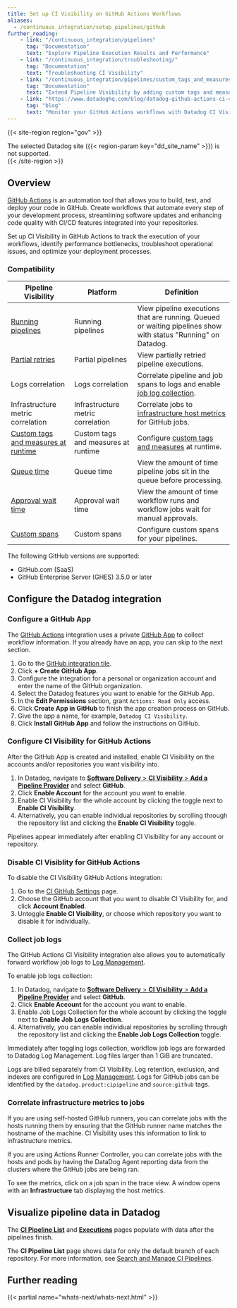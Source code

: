 ```yaml
---
title: Set up CI Visibility on GitHub Actions Workflows
aliases:
  - /continuous_integration/setup_pipelines/github
further_reading:
    - link: "/continuous_integration/pipelines"
      tag: "Documentation"
      text: "Explore Pipeline Execution Results and Performance"
    - link: "/continuous_integration/troubleshooting/"
      tag: "Documentation"
      text: "Troubleshooting CI Visibility"
    - link: "/continuous_integration/pipelines/custom_tags_and_measures/"
      tag: "Documentation"
      text: "Extend Pipeline Visibility by adding custom tags and measures"
    - link: "https://www.datadoghq.com/blog/datadog-github-actions-ci-visibility/"
      tag: "blog"
      text: "Monitor your GitHub Actions workflows with Datadog CI Visibility"
---
```


{{< site-region region="gov" >}}
<div class="alert alert-warning">The selected Datadog site ({{< region-param key="dd_site_name" >}}) is not supported.</div>
{{< /site-region >}}

## Overview

[GitHub Actions][1] is an automation tool that allows you to build, test, and deploy your code in GitHub. Create workflows that automate every step of your development process, streamlining software updates and enhancing code quality with CI/CD features integrated into your repositories.

Set up CI Visibility in GitHub Actions to track the execution of your workflows, identify performance bottlenecks, troubleshoot operational issues, and optimize your deployment processes.

### Compatibility

| Pipeline Visibility | Platform | Definition |
|---|---|---|
| [Running pipelines][2] | Running pipelines | View pipeline executions that are running. Queued or waiting pipelines show with status "Running" on Datadog. |
| [Partial retries][3] | Partial pipelines | View partially retried pipeline executions. |
| Logs correlation | Logs correlation | Correlate pipeline and job spans to logs and enable [job log collection](#collect-job-logs). |
| Infrastructure metric correlation | Infrastructure metric correlation | Correlate jobs to [infrastructure host metrics][4] for GitHub jobs. |
| [Custom tags][5] [and measures at runtime][6] | Custom tags and measures at runtime | Configure [custom tags and measures][7] at runtime. |
| [Queue time][8] | Queue time | View the amount of time pipeline jobs sit in the queue before processing. |
| [Approval wait time][9] | Approval wait time | View the amount of time workflow runs and workflow jobs wait for manual approvals. |
| [Custom spans][10] | Custom spans | Configure custom spans for your pipelines. |


The following GitHub versions are supported:

- GitHub.com (SaaS)
- GitHub Enterprise Server (GHES) 3.5.0 or later

## Configure the Datadog integration

### Configure a GitHub App

The [GitHub Actions][1] integration uses a private [GitHub App][11] to collect workflow information. If you already have an app, you can skip to the next section.

1. Go to the [GitHub integration tile][12].
2. Click **+ Create GitHub App**.
3. Configure the integration for a personal or organization account and enter the name of the GitHub organization.
3. Select the Datadog features you want to enable for the GitHub App.
4. In the **Edit Permissions** section, grant `Actions: Read Only` access.
5. Click **Create App in GitHub** to finish the app creation process on GitHub.
6. Give the app a name, for example, `Datadog CI Visibility`.
7. Click **Install GitHub App** and follow the instructions on GitHub.

### Configure CI Visibility for GitHub Actions

After the GitHub App is created and installed, enable CI Visibility on the accounts and/or repositories you want visibility into.

1. In Datadog, navigate to [**Software Delivery** > **CI Visibility** > **Add a Pipeline Provider**][13] and select **GitHub**.
2. Click **Enable Account** for the account you want to enable.
3. Enable CI Visibility for the whole account by clicking the toggle next to **Enable CI Visibility**.
4. Alternatively, you can enable individual repositories by scrolling through the repository list and clicking the **Enable CI Visibility** toggle.

Pipelines appear immediately after enabling CI Visibility for any account or repository.

### Disable CI Visiblity for GitHub Actions

To disable the CI Visibility GitHub Actions integration:

1. Go to the [CI GitHub Settings][14] page.
2. Choose the GitHub account that you want to disable CI Visibility for, and click **Account Enabled**.
3. Untoggle **Enable CI Visibility**, or choose which repository you want to disable it for individually.

### Collect job logs

The GitHub Actions CI Visibility integration also allows you to automatically forward workflow job logs to [Log Management][15].

To enable job logs collection:

1. In Datadog, navigate to [**Software Delivery** > **CI Visibility** > **Add a Pipeline Provider**][13] and select **GitHub**.
2. Click **Enable Account** for the account you want to enable.
3. Enable Job Logs Collection for the whole account by clicking the toggle next to **Enable Job Logs Collection**.
4. Alternatively, you can enable individual repositories by scrolling through the repository list and clicking the **Enable Job Logs Collection** toggle.

Immediately after toggling logs collection, workflow job logs are forwarded to Datadog Log Management. Log files larger than 1 GiB are truncated.

Logs are billed separately from CI Visibility. Log retention, exclusion, and indexes are configured in [Log Management][16]. Logs for GitHub jobs can be identified by the `datadog.product:cipipeline` and `source:github` tags.

### Correlate infrastructure metrics to jobs

If you are using self-hosted GitHub runners, you can correlate jobs with the hosts running them by ensuring that the GitHub runner name matches the hostname of the machine. CI Visibility uses this information to link to infrastructure metrics.

If you are using Actions Runner Controller, you can correlate jobs with the hosts and pods by having the DataDog Agent reporting data from the clusters where the GitHub jobs are being ran.

To see the metrics, click on a job span in the trace view. A window opens with an **Infrastructure** tab displaying the host metrics.

## Visualize pipeline data in Datadog

The [**CI Pipeline List**][17] and [**Executions**][18] pages populate with data after the pipelines finish.

The **CI Pipeline List** page shows data for only the default branch of each repository. For more information, see [Search and Manage CI Pipelines][19].

## Further reading

{{< partial name="whats-next/whats-next.html" >}}

[1]: https://docs.github.com/actions
[2]: /glossary/#running-pipeline
[3]: /glossary/#partial-retry
[4]: /continuous_integration/pipelines/github/#correlate-infrastructure-metrics-to-jobs
[5]: /glossary/#custom-tag
[6]: /glossary/#measure
[7]: /continuous_integration/pipelines/custom_tags_and_measures/?tab=linux
[8]: /glossary/#queue-time
[9]: /glossary/#approval-wait-time
[10]: /glossary/#custom-span
[11]: https://docs.github.com/developers/apps/getting-started-with-apps/about-apps
[12]: https://app.datadoghq.com/integrations/github/
[13]: https://app.datadoghq.com/ci/setup/pipeline?provider=github
[14]: https://app.datadoghq.com/ci/settings/provider
[15]: /logs/
[16]: /logs/guide/best-practices-for-log-management/
[17]: https://app.datadoghq.com/ci/pipelines
[18]: https://app.datadoghq.com/ci/pipeline-executions
[19]: /continuous_integration/search/#search-for-pipelines
